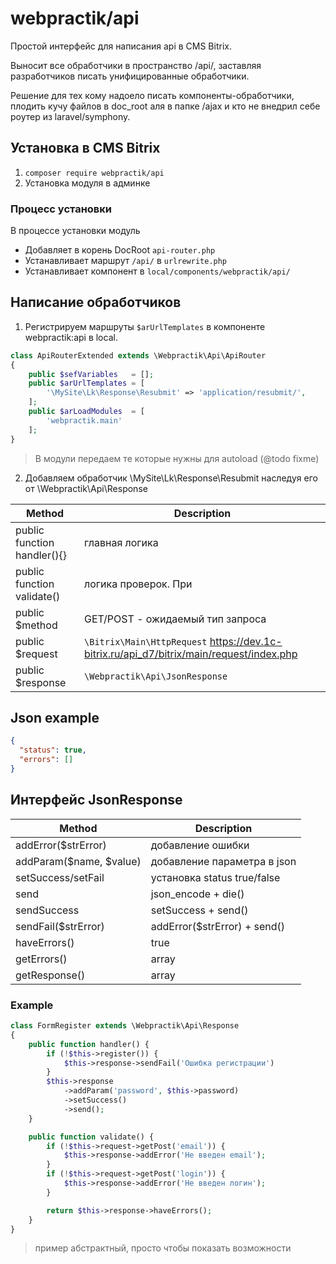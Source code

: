 # webpractik/api

Простой интерфейс для написания api в CMS Bitrix.

Выносит все обработчики в пространство /api/, заставляя разработчиков писать унифицированные обработчики.

Решение для тех кому надоело писать компоненты-обработчики, плодить кучу файлов в doc_root аля в папке /ajax и кто не внедрил себе роутер из laravel/symphony.

## Установка в CMS Bitrix
1. ```composer require webpractik/api```
2. Установка модуля в админке

### Процесс установки
В процессе установки модуль
- Добавляет в корень DocRoot `api-router.php`
- Устанавливает маршрут `/api/` в `urlrewrite.php`
- Устанавливает компонент в `local/components/webpractik/api/`

## Написание обработчиков
1. Регистрируем маршруты `$arUrlTemplates` в компоненте webpractik:api в local.
```php
class ApiRouterExtended extends \Webpractik\Api\ApiRouter
{
	public $sefVariables   = [];
	public $arUrlTemplates = [
		'\MySite\Lk\Response\Resubmit' => 'application/resubmit/',
	];
	public $arLoadModules  = [
		'webpractik.main'
	];
}
```
> В модули передаем те которые нужны для autoload (@todo fixme)

2. Добавляем обработчик \MySite\Lk\Response\Resubmit наследуя его от \Webpractik\Api\Response

Method | Description
------------ | -------------
public function handler(){} | главная логика
public function validate() | логика проверок. При
public $method | GET/POST - ожидаемый тип запроса
public $request | `\Bitrix\Main\HttpRequest` https://dev.1c-bitrix.ru/api_d7/bitrix/main/request/index.php
public $response | `\Webpractik\Api\JsonResponse`

## Json example
```json
{
  "status": true,
  "errors": []
}
```

## Интерфейс JsonResponse
Method | Description
------------ | -------------
addError($strError) | добавление ошибки
addParam($name, $value) | добавление параметра в json
setSuccess/setFail | установка status true/false
send | json_encode + die()
sendSuccess | setSuccess + send()
sendFail($strError) | addError($strError) + send()
haveErrors() | true|false
getErrors() | array
getResponse() | array

### Example
```php
class FormRegister extends \Webpractik\Api\Response
{
	public function handler() {
		if (!$this->register()) {
		    $this->response->sendFail('Ошибка регистрации')
		}
		$this->response
		    ->addParam('password', $this->password)
		    ->setSuccess()
		    ->send();
	}

	public function validate() {
		if (!$this->request->getPost('email')) {
		    $this->response->addError('Не введен email');
		}
		if (!$this->request->getPost('login')) {
		    $this->response->addError('Не введен логин');
		}

		return $this->response->haveErrors();
	}
}
```
> пример абстрактный, просто чтобы показать возможности
